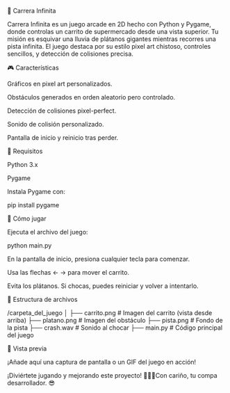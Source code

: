 🛒 Carrera Infinita

Carrera Infinita es un juego arcade en 2D hecho con Python y Pygame, donde controlas un carrito de supermercado desde una vista superior. Tu misión es esquivar una lluvia de plátanos gigantes mientras recorres una pista infinita. El juego destaca por su estilo pixel art chistoso, controles sencillos, y detección de colisiones precisa.

🎮 Características

Gráficos en pixel art personalizados.

Obstáculos generados en orden aleatorio pero controlado.

Detección de colisiones pixel-perfect.

Sonido de colisión personalizado.

Pantalla de inicio y reinicio tras perder.

📆 Requisitos

Python 3.x

Pygame

Instala Pygame con:

pip install pygame

🚀 Cómo jugar

Ejecuta el archivo del juego:

python main.py

En la pantalla de inicio, presiona cualquier tecla para comenzar.

Usa las flechas ← → para mover el carrito.

Evita los plátanos. Si chocas, puedes reiniciar y volver a intentarlo.

📁 Estructura de archivos

/carpeta_del_juego
│
├── carrito.png            # Imagen del carrito (vista desde arriba)
├── platano.png            # Imagen del obstáculo
├── pista.png              # Fondo de la pista
├── crash.wav              # Sonido al chocar
├── main.py                # Código principal del juego

📸 Vista previa

¡Añade aquí una captura de pantalla o un GIF del juego en acción!

¡Diviértete jugando y mejorando este proyecto! 🚗🍌🔥Con cariño, tu compa desarrollador. 😎
